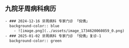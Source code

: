 ## 九院牙周病科病历
	- ### 2024-12-16 牙周病科 专家门诊 「倪倩」
	  background-color:: blue
		- ![image.png](../assets/image_1734620060859_0.png)
	- ### 2025-01-02 牙周病科 专家门诊 「倪倩」复诊-1
	  background-color:: green